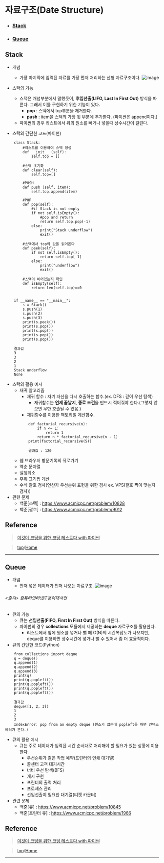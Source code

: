 # 자료구조(Date Structure)
* ### [Stack](https://github.com/JH-TT/CS_Practice/blob/main/Contents/Date_Structure.md#stack-1)
* ### [Queue](https://github.com/JH-TT/CS_Practice/blob/main/Contents/Date_Structure.md#queue-1)
## Stack
* 개념
  * 가장 마지막에 입력된 자료를 가장 먼저 처리하는 선형 자료구조이다.
![image](https://user-images.githubusercontent.com/79801565/125725794-5d1d01ad-7817-4611-bbad-79ceaf816818.png)
* 스택의 기능
  * 스택은 개념부분에서 말했듯이, **후입선출(LIFO, Last In First Out)** 방식을 따른다. 그래서 이를 구현하기 위한 기능이 있다.
    * **pop** : 스택에서 top부분을 제거한다.
    * **push** : item을 스택의 가장 윗 부분에 추가한다. (파이썬은 append이다.)
  * 파이썬의 경우 리스트에서 뒤의 원소를 빼거나 넣을때 상수시간이 걸린다.

* 스택의 간단한 코드(파이썬)

```
    class Stack:
        #리스트를 이용하여 스택 생성
        def __init__ (self):
            self.top = []

        #스택 초기화
        def clear(self):
            self.top=[]

        #PUSH
        def push (self, item):
            self.top.append(item)

        #POP
        def pop(self):
            #if Stack is not empty
            if not self.isEmpty():
                #pop and return 
                return self.top.pop(-1)
            else:
                print("Stack underflow")
                exit()

        #스택에서 top의 값을 읽어온다
        def peek(self):
            if not self.isEmpty():
                return self.top[-1]
            else:
                print("underflow")
                exit()

        #스택이 비어있는지 확인
        def isEmpty(self):
            return len(self.top)==0


    if __name__ == "__main__":
        s = Stack()
        s.push(1)
        s.push(2)
        s.push(3)
        print(s.peek())
        print(s.pop())
        print(s.pop())
        print(s.pop())
        print(s.pop())
        
    결과값
    3
    3
    2
    1
    Stack underflow
    None
```
* 스택의 활용 예시
  * 재귀 알고리즘
    * 재귀 함수 : 자기 자신을 다시 호출하는 함수.(ex. DFS : 깊이 우선 탐색)
      * 재귀함수는 **언제 끝날지**, **종료 조건**을 반드시 적어줘야 한다.(그렇지 않으면 무한 호출될 수 있음.)
    * 재귀함수를 이용한 팩토리얼 계산함수.
    ```
        def factorial_recursive(n):
            if n <= 1:
                return 1
            return n * factorial_recursive(n - 1)
        print(factorial_recursive(5))
        
        결과값 : 120
    ```
  * 웹 브라우저 방문기록의 뒤로가기
  * 역순 문자열
  * 실행취소
  * 후위 표기법 계산
  * 수식 괄호 검사(연산자 우선순위 표현을 위한 검사 ex. VPS(괄호 짝이 맞는지 검사))
* 관련 문제
  * 백준[스택] : https://www.acmicpc.net/problem/10828
  * 백준[괄호] : https://www.acmicpc.net/problem/9012
    
## Reference
> [이것이 코딩을 위한 코딩 테스트다 with 파이썬](https://book.naver.com/bookdb/book_detail.nhn?bid=16439154)

> [top](https://github.com/JH-TT/CS_Practice/blob/main/Contents/Date_Structure.md#%EC%9E%90%EB%A3%8C%EA%B5%AC%EC%A1%B0date-structure)/[Home](https://github.com/JH-TT/CS_Practice#pushpin-cs_practice)
***
## Queue
* 개념
  * 먼저 넣은 데이터가 먼저 나오는 자료구조.
![image](https://user-images.githubusercontent.com/79801565/125732224-ec1522a7-c88c-43ad-a2ca-38f8b97282bb.png)
###### <출처> 컴퓨터인터넷IT용어대사전
* 큐의 기능
  * 큐는 **선입선출(FIFO, First In First Out)** 방식을 따른다.
  * 파이썬의 경우 **collections** 모듈에서 제공하는 **deque** 자료구조를 활용한다.
    * 리스트에서 앞에 원소를 넣거나 뺄 때 O(N)의 시간복잡도가 나오지만, deque를 이용하면 상수시간에 넣거나 뺄 수 있어서 좀 더 효율적이다.
* 큐의 간단한 코드(Python)
```
    from collections import deque
    q = deque()
    q.append(1)
    q.append(2)
    q.append(3)
    print(q)
    print(q.popleft())
    print(q.popleft())
    print(q.popleft())
    print(q.popleft())
    
    결과값
    deque([1, 2, 3])
    1
    2
    3
    IndexError: pop from an empty deque (원소가 없는데 popleft를 하면 인덱스 에러가 뜬다.)
```
* 큐의 활용 예시
  * 큐는 주로 데이터가 입력된 시간 순서대로 처리해야 할 필요가 있는 상황에 이용한다.
    * 우선순위가 같은 작업 예약(프린터의 인쇄 대기열)
    * 콜센터 고객 대기시간
    * 너비 우선 탐색(BFS)
    * 캐시 구현
    * 프린터의 출력 처리
    * 프로세스 관리
    * 선입선출이 필요한 대기열(티켓 카운터)
* 관련 문제
  * 백준[큐] : https://www.acmicpc.net/problem/10845
  * 백준[프린터 큐] : https://www.acmicpc.net/problem/1966
## Reference
> [이것이 코딩을 위한 코딩 테스트다 with 파이썬](https://book.naver.com/bookdb/book_detail.nhn?bid=16439154)

> [top](https://github.com/JH-TT/CS_Practice/blob/main/Contents/Date_Structure.md#%EC%9E%90%EB%A3%8C%EA%B5%AC%EC%A1%B0date-structure)/[Home](https://github.com/JH-TT/CS_Practice#pushpin-cs_practice)
***
